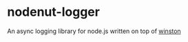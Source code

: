 # nodenut-logger
An async logging library for node.js written on top of [winston](https://github.com/winstonjs/winston "winston")

